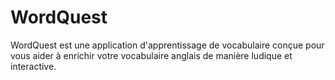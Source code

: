 # WordQuest
WordQuest est une application d'apprentissage de vocabulaire conçue pour vous aider à enrichir votre vocabulaire anglais de manière ludique et interactive.
